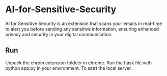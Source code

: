 # AI-for-Sensitive-Security
AI for Sensitive Security is an extension that scans your emails in real-time to alert you before sending any sensitive information, ensuring enhanced privacy and security in your digital communication.

## Run
Unpack the chrom extension foldeer in chrome.
Run the flask file with python app.py in your environment. To satrt the local server.
